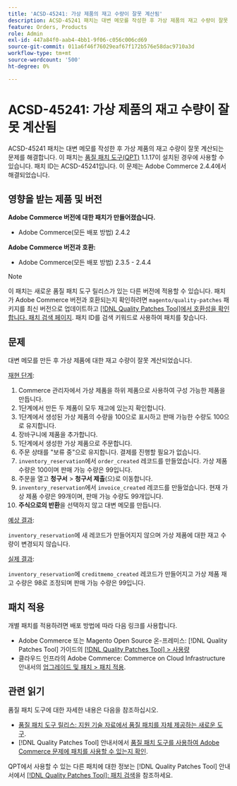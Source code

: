 ```yaml
---
title: 'ACSD-45241: 가상 제품의 재고 수량이 잘못 계산됨'
description: ACSD-45241 패치는 대변 메모를 작성한 후 가상 제품의 재고 수량이 잘못 계산되는 문제를 해결합니다. 이 패치는 [Quality Patches Tool (QPT)](https://experienceleague.adobe.com/en/docs/commerce-operations/tools/quality-patches-tool/quality-patches-tool-to-self-serve-quality-patches) 1.1.17이 설치된 경우 사용할 수 있습니다. 패치 ID는 ACSD-45241입니다. 이 문제는 Adobe Commerce 2.4.4에서 해결되었습니다.
feature: Orders, Products
role: Admin
exl-id: 447a84f0-aab4-4bb1-9f06-c056c006cd69
source-git-commit: 011a6f46f76029eaf67f172b576e58dac9710a3d
workflow-type: tm+mt
source-wordcount: '500'
ht-degree: 0%

---
```


# ACSD-45241: 가상 제품의 재고 수량이 잘못 계산됨

ACSD-45241 패치는 대변 메모를 작성한 후 가상 제품의 재고 수량이 잘못 계산되는 문제를 해결합니다. 이 패치는 [품질 패치 도구(QPT)](https://experienceleague.adobe.com/en/docs/commerce-operations/tools/quality-patches-tool/quality-patches-tool-to-self-serve-quality-patches) 1.1.17이 설치된 경우에 사용할 수 있습니다. 패치 ID는 ACSD-45241입니다. 이 문제는 Adobe Commerce 2.4.4에서 해결되었습니다.

## 영향을 받는 제품 및 버전

**Adobe Commerce 버전에 대한 패치가 만들어졌습니다.**

* Adobe Commerce(모든 배포 방법) 2.4.2

**Adobe Commerce 버전과 호환:**

* Adobe Commerce(모든 배포 방법) 2.3.5 - 2.4.4

>[!NOTE]
>
>이 패치는 새로운 품질 패치 도구 릴리스가 있는 다른 버전에 적용할 수 있습니다. 패치가 Adobe Commerce 버전과 호환되는지 확인하려면 `magento/quality-patches` 패키지를 최신 버전으로 업데이트하고 [[!DNL Quality Patches Tool]에서 호환성을 확인합니다. 패치 검색 페이지](https://experienceleague.adobe.com/en/docs/commerce-operations/tools/quality-patches-tool/quality-patches-tool-to-self-serve-quality-patches). 패치 ID를 검색 키워드로 사용하여 패치를 찾습니다.

## 문제

대변 메모를 만든 후 가상 제품에 대한 재고 수량이 잘못 계산되었습니다.

<u>재현 단계</u>:

1. Commerce 관리자에서 가상 제품을 하위 제품으로 사용하여 구성 가능한 제품을 만듭니다.
1. 1단계에서 만든 두 제품이 모두 재고에 있는지 확인합니다.
1. 1단계에서 생성된 가상 제품의 수량을 100으로 표시하고 판매 가능한 수량도 100으로 유지합니다.
1. 장바구니에 제품을 추가합니다.
1. 1단계에서 생성한 가상 제품으로 주문합니다.
1. 주문 상태를 &quot;보류 중&quot;으로 유지합니다. 결제를 진행할 필요가 없습니다.
1. `inventory_reservation`에서 `order_created` 레코드를 만들었습니다. 가상 제품 수량은 100이며 판매 가능 수량은 99입니다.
1. 주문을 열고 **청구서** > **청구서 제출**(으)로 이동합니다.
1. `inventory_reservation`에서 `invoice_created` 레코드를 만들었습니다. 현재 가상 제품 수량은 99개이며, 판매 가능 수량도 99개입니다.
1. **주식으로의 반환**&#x200B;을 선택하지 않고 대변 메모를 만듭니다.

<u>예상 결과</u>:

`inventory_reservation`에 새 레코드가 만들어지지 않으며 가상 제품에 대한 재고 수량이 변경되지 않습니다.

<u>실제 결과</u>:

`inventory_reservation`에 `creditmemo_created` 레코드가 만들어지고 가상 제품 재고 수량은 98로 조정되며 판매 가능 수량은 99입니다.

## 패치 적용

개별 패치를 적용하려면 배포 방법에 따라 다음 링크를 사용합니다.

* Adobe Commerce 또는 Magento Open Source 온-프레미스: [!DNL Quality Patches Tool] 가이드의 [[!DNL Quality Patches Tool] > 사용량](/help/tools/quality-patches-tool/usage.md)
* 클라우드 인프라의 Adobe Commerce: Commerce on Cloud Infrastructure 안내서의 [업그레이드 및 패치 > 패치 적용](https://experienceleague.adobe.com/docs/commerce-cloud-service/user-guide/develop/upgrade/apply-patches.html).

## 관련 읽기

품질 패치 도구에 대한 자세한 내용은 다음을 참조하십시오.

* [품질 패치 도구 릴리스: 지원 기술 자료에서 품질 패치를 자체 제공하는 새로운 도구](https://experienceleague.adobe.com/en/docs/commerce-operations/tools/quality-patches-tool/quality-patches-tool-to-self-serve-quality-patches).
* [!DNL Quality Patches Tool] 안내서에서 [품질 패치 도구를 사용하여 Adobe Commerce 문제에 패치를 사용할 수 있는지 확인](/help/tools/quality-patches-tool/patches-available-in-qpt/check-patch-for-magento-issue-with-magento-quality-patches.md).

QPT에서 사용할 수 있는 다른 패치에 대한 정보는 [!DNL Quality Patches Tool] 안내서에서 [[!DNL Quality Patches Tool]: 패치 검색](https://experienceleague.adobe.com/tools/commerce-quality-patches/index.html)을 참조하세요.
